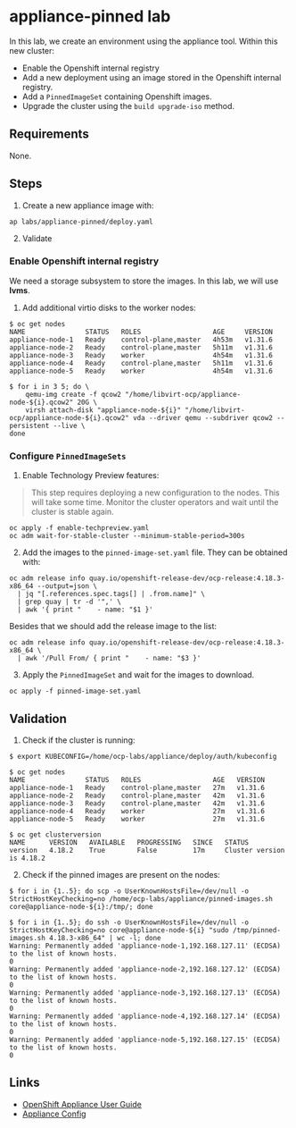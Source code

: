 # appliance-pinned lab
In this lab, we create an environment using the appliance tool.
Within this new cluster:
* Enable the Openshift internal registry
* Add a new deployment using an image stored in the Openshift internal registry.
* Add a `PinnedImageSet` containing Openshift images.
* Upgrade the cluster using the `build upgrade-iso` method.

## Requirements
None.

## Steps
1. Create a new appliance image with:
```shell
ap labs/appliance-pinned/deploy.yaml
```
2. Validate

### Enable Openshift internal registry
We need a storage subsystem to store the images. In this lab, we will use **lvms**.
1. Add additional virtio disks to the worker nodes:
```shell
$ oc get nodes
NAME               STATUS   ROLES                  AGE     VERSION
appliance-node-1   Ready    control-plane,master   4h53m   v1.31.6
appliance-node-2   Ready    control-plane,master   5h11m   v1.31.6
appliance-node-3   Ready    worker                 4h54m   v1.31.6
appliance-node-4   Ready    control-plane,master   5h11m   v1.31.6
appliance-node-5   Ready    worker                 4h54m   v1.31.6

$ for i in 3 5; do \
    qemu-img create -f qcow2 "/home/libvirt-ocp/appliance-node-${i}.qcow2" 20G \
    virsh attach-disk "appliance-node-${i}" "/home/libvirt-ocp/appliance-node-${i}.qcow2" vda --driver qemu --subdriver qcow2 --persistent --live \
done
```

### Configure `PinnedImageSets`
1. Enable Technology Preview features:
> This step requires deploying a new configuration to the nodes. This will take some time. Monitor the cluster operators and wait until the cluster is stable again.
```shell
oc apply -f enable-techpreview.yaml
oc adm wait-for-stable-cluster --minimum-stable-period=300s
```
2. Add the images to the `pinned-image-set.yaml` file. They can be obtained with:
```shell
oc adm release info quay.io/openshift-release-dev/ocp-release:4.18.3-x86_64 --output=json \
  | jq "[.references.spec.tags[] | .from.name]" \
  | grep quay | tr -d '",' \
  | awk '{ print "    - name: "$1 }'
```
Besides that we should add the release image to the list:
```shell
oc adm release info quay.io/openshift-release-dev/ocp-release:4.18.3-x86_64 \
  | awk '/Pull From/ { print "    - name: "$3 }'
```
3. Apply the `PinnedImageSet` and wait for the images to download.
```shell
oc apply -f pinned-image-set.yaml
```

## Validation
1. Check if the cluster is running:
```shell
$ export KUBECONFIG=/home/ocp-labs/appliance/deploy/auth/kubeconfig

$ oc get nodes
NAME               STATUS   ROLES                  AGE   VERSION
appliance-node-1   Ready    control-plane,master   27m   v1.31.6
appliance-node-2   Ready    control-plane,master   42m   v1.31.6
appliance-node-3   Ready    control-plane,master   42m   v1.31.6
appliance-node-4   Ready    worker                 27m   v1.31.6
appliance-node-5   Ready    worker                 27m   v1.31.6

$ oc get clusterversion
NAME      VERSION   AVAILABLE   PROGRESSING   SINCE   STATUS
version   4.18.2    True        False         17m     Cluster version is 4.18.2
```
2. Check if the pinned images are present on the nodes:
```shell
$ for i in {1..5}; do scp -o UserKnownHostsFile=/dev/null -o StrictHostKeyChecking=no /home/ocp-labs/appliance/pinned-images.sh core@appliance-node-${i}:/tmp/; done

$ for i in {1..5}; do ssh -o UserKnownHostsFile=/dev/null -o StrictHostKeyChecking=no core@appliance-node-${i} "sudo /tmp/pinned-images.sh 4.18.3-x86_64" | wc -l; done
Warning: Permanently added 'appliance-node-1,192.168.127.11' (ECDSA) to the list of known hosts.
0
Warning: Permanently added 'appliance-node-2,192.168.127.12' (ECDSA) to the list of known hosts.
0
Warning: Permanently added 'appliance-node-3,192.168.127.13' (ECDSA) to the list of known hosts.
0
Warning: Permanently added 'appliance-node-4,192.168.127.14' (ECDSA) to the list of known hosts.
0
Warning: Permanently added 'appliance-node-5,192.168.127.15' (ECDSA) to the list of known hosts.
0
```

## Links
* [OpenShift Appliance User Guide](https://github.com/openshift/appliance/blob/master/docs/user-guide.md)
* [Appliance Config](https://github.com/openshift/appliance/blob/master/docs/appliance-config.md)
